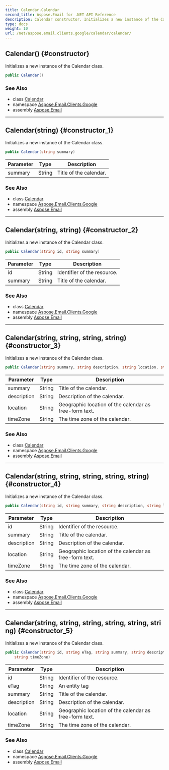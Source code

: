 ```yaml
---
title: Calendar.Calendar
second_title: Aspose.Email for .NET API Reference
description: Calendar constructor. Initializes a new instance of the Calendar class
type: docs
weight: 10
url: /net/aspose.email.clients.google/calendar/calendar/
---
```

## Calendar() {#constructor}

Initializes a new instance of the Calendar class.

```csharp
public Calendar()
```

### See Also

* class [Calendar](../)
* namespace [Aspose.Email.Clients.Google](../../calendar/)
* assembly [Aspose.Email](../../../)

---

## Calendar(string) {#constructor_1}

Initializes a new instance of the Calendar class.

```csharp
public Calendar(string summary)
```

| Parameter | Type | Description |
| --- | --- | --- |
| summary | String | Title of the calendar. |

### See Also

* class [Calendar](../)
* namespace [Aspose.Email.Clients.Google](../../calendar/)
* assembly [Aspose.Email](../../../)

---

## Calendar(string, string) {#constructor_2}

Initializes a new instance of the Calendar class.

```csharp
public Calendar(string id, string summary)
```

| Parameter | Type | Description |
| --- | --- | --- |
| id | String | Identifier of the resource. |
| summary | String | Title of the calendar. |

### See Also

* class [Calendar](../)
* namespace [Aspose.Email.Clients.Google](../../calendar/)
* assembly [Aspose.Email](../../../)

---

## Calendar(string, string, string, string) {#constructor_3}

Initializes a new instance of the Calendar class.

```csharp
public Calendar(string summary, string description, string location, string timeZone)
```

| Parameter | Type | Description |
| --- | --- | --- |
| summary | String | Title of the calendar. |
| description | String | Description of the calendar. |
| location | String | Geographic location of the calendar as free-form text. |
| timeZone | String | The time zone of the calendar. |

### See Also

* class [Calendar](../)
* namespace [Aspose.Email.Clients.Google](../../calendar/)
* assembly [Aspose.Email](../../../)

---

## Calendar(string, string, string, string, string) {#constructor_4}

Initializes a new instance of the Calendar class.

```csharp
public Calendar(string id, string summary, string description, string location, string timeZone)
```

| Parameter | Type | Description |
| --- | --- | --- |
| id | String | Identifier of the resource. |
| summary | String | Title of the calendar. |
| description | String | Description of the calendar. |
| location | String | Geographic location of the calendar as free-form text. |
| timeZone | String | The time zone of the calendar. |

### See Also

* class [Calendar](../)
* namespace [Aspose.Email.Clients.Google](../../calendar/)
* assembly [Aspose.Email](../../../)

---

## Calendar(string, string, string, string, string, string) {#constructor_5}

Initializes a new instance of the Calendar class.

```csharp
public Calendar(string id, string eTag, string summary, string description, string location, 
    string timeZone)
```

| Parameter | Type | Description |
| --- | --- | --- |
| id | String | Identifier of the resource. |
| eTag | String | An entity tag |
| summary | String | Title of the calendar. |
| description | String | Description of the calendar. |
| location | String | Geographic location of the calendar as free-form text. |
| timeZone | String | The time zone of the calendar. |

### See Also

* class [Calendar](../)
* namespace [Aspose.Email.Clients.Google](../../calendar/)
* assembly [Aspose.Email](../../../)



